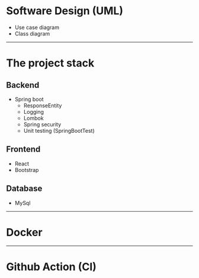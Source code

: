 # Software Design (UML)
- Use case diagram
- Class diagram
------------------------------------------

# The project stack

## Backend
- Spring boot
    - ResponseEntity
    - Logging
    - Lombok
    - Spring security
    - Unit testing (SpringBootTest)
## Frontend
- React
- Bootstrap
## Database
- MySql

------------------------------------------

# Docker

------------------------------------------

# Github Action (CI)


